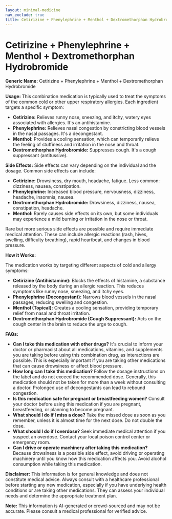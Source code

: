 ```yaml
---
layout: minimal-medicine
nav_exclude: true
title: Cetirizine + Phenylephrine + Menthol + Dextromethorphan Hydrobromide
---
```


# Cetirizine + Phenylephrine + Menthol + Dextromethorphan Hydrobromide

**Generic Name:** Cetirizine + Phenylephrine + Menthol + Dextromethorphan Hydrobromide


**Usage:** This combination medication is typically used to treat the symptoms of the common cold or other upper respiratory allergies.  Each ingredient targets a specific symptom:

* **Cetirizine:**  Relieves runny nose, sneezing, and itchy, watery eyes associated with allergies. It's an antihistamine.
* **Phenylephrine:**  Relieves nasal congestion by constricting blood vessels in the nasal passages.  It's a decongestant.
* **Menthol:** Provides a cooling sensation, which can temporarily relieve the feeling of stuffiness and irritation in the nose and throat.
* **Dextromethorphan Hydrobromide:** Suppresses cough. It's a cough suppressant (antitussive).


**Side Effects:**  Side effects can vary depending on the individual and the dosage.  Common side effects can include:

* **Cetirizine:** Drowsiness, dry mouth, headache, fatigue.  Less common:  dizziness, nausea, constipation.
* **Phenylephrine:** Increased blood pressure, nervousness, dizziness, headache, insomnia, nausea.
* **Dextromethorphan Hydrobromide:** Drowsiness, dizziness, nausea, constipation, headache.
* **Menthol:**  Rarely causes side effects on its own, but some individuals may experience a mild burning or irritation in the nose or throat.


Rare but more serious side effects are possible and require immediate medical attention.  These can include allergic reactions (rash, hives, swelling, difficulty breathing), rapid heartbeat, and changes in blood pressure.


**How it Works:**

The medication works by targeting different aspects of cold and allergy symptoms:

* **Cetirizine (Antihistamine):** Blocks the effects of histamine, a substance released by the body during an allergic reaction.  This reduces symptoms like runny nose, sneezing, and itchy eyes.
* **Phenylephrine (Decongestant):** Narrows blood vessels in the nasal passages, reducing swelling and congestion.
* **Menthol (Topical):** Creates a cooling sensation, providing temporary relief from nasal and throat irritation.
* **Dextromethorphan Hydrobromide (Cough Suppressant):**  Acts on the cough center in the brain to reduce the urge to cough.


**FAQs:**

* **Can I take this medication with other drugs?**  It's crucial to inform your doctor or pharmacist about all medications, vitamins, and supplements you are taking before using this combination drug, as interactions are possible.  This is especially important if you are taking other medications that can cause drowsiness or affect blood pressure.
* **How long can I take this medication?**  Follow the dosage instructions on the label and do not exceed the recommended dose.  Generally, this medication should not be taken for more than a week without consulting a doctor.  Prolonged use of decongestants can lead to rebound congestion.
* **Is this medication safe for pregnant or breastfeeding women?**  Consult your doctor before using this medication if you are pregnant, breastfeeding, or planning to become pregnant.
* **What should I do if I miss a dose?**  Take the missed dose as soon as you remember, unless it is almost time for the next dose.  Do not double the dose.
* **What should I do if I overdose?**  Seek immediate medical attention if you suspect an overdose.  Contact your local poison control center or emergency room.
* **Can I drive or operate machinery after taking this medication?**  Because drowsiness is a possible side effect, avoid driving or operating machinery until you know how this medication affects you.  Avoid alcohol consumption while taking this medication.


**Disclaimer:** This information is for general knowledge and does not constitute medical advice.  Always consult with a healthcare professional before starting any new medication, especially if you have underlying health conditions or are taking other medications.  They can assess your individual needs and determine the appropriate treatment plan.


**Note:** This information is AI-generated or crowd-sourced and may not be accurate. Please consult a medical professional for verified advice.